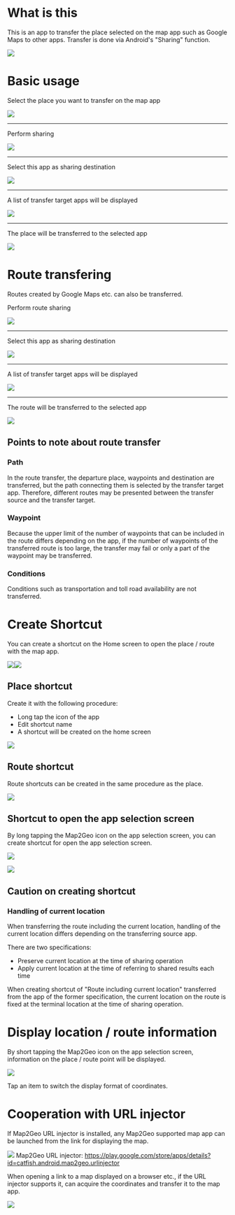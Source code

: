 # What is this
This is an app to transfer the place selected on the map app such as Google Maps to other apps.
Transfer is done via Android's "Sharing" function.

![][whats]

# Basic usage
Select the place you want to transfer on the map app

![][basis01]

----

Perform sharing

![][basis02]

----

Select this app as sharing destination

![][basis03]

----

A list of transfer target apps will be displayed

![][basis04]

----

The place will be transferred to the selected app

![][basis05]

# Route transfering
Routes created by Google Maps etc. can also be transferred.

Perform route sharing

![][route01]

----

Select this app as sharing destination

![][route02]

----

A list of transfer target apps will be displayed

![][route03]

----

The route will be transferred to the selected app

![][route04]

## Points to note about route transfer
### Path
In the route transfer, the departure place, waypoints and destination are transferred, but the path connecting them is selected by the transfer target app.
Therefore, different routes may be presented between the transfer source and the transfer target.

### Waypoint
Because the upper limit of the number of waypoints that can be included in the route differs depending on the app, if the number of waypoints of the transferred route is too large, the transfer may fail or only a part of the waypoint may be transferred.

### Conditions
Conditions such as transportation and toll road availability are not transferred.

# Create Shortcut
You can create a shortcut on the Home screen to open the place / route with the map app.

![][shortcut01]![][shortcut02]

## Place shortcut
Create it with the following procedure:
* Long tap the icon of the app
* Edit shortcut name
* A shortcut will be created on the home screen

![][shortcut03]

## Route shortcut
Route shortcuts can be created in the same procedure as the place.

![][shortcut04]

## Shortcut to open the app selection screen
By long tapping the Map2Geo icon on the app selection screen, you can create shortcut for open the app selection screen.

![][shortcut05]

![][shortcut06]

## Caution on creating shortcut
### Handling of current location
When transferring the route including the current location, handling of the current location differs depending on the transferring source app.

There are two specifications:
* Preserve current location at the time of sharing operation
* Apply current location at the time of referring to shared results each time

When creating shortcut of "Route including current location" transferred from the app of the former specification, the current location on the route is fixed at the terminal location at the time of sharing operation.

# Display location / route information
By short tapping the Map2Geo icon on the app selection screen, information on the place / route point will be displayed.

![][placeinfo01]

Tap an item to switch the display format of coordinates.

# Cooperation with URL injector
If Map2Geo URL injector is installed, any Map2Geo supported map app can be launched from the link for displaying the map.

![][icon_injector] Map2Geo URL injector:
https://play.google.com/store/apps/details?id=catfish.android.map2geo.urlinjector

When opening a link to a map displayed on a browser etc., if the URL injector supports it, can acquire the coordinates and transfer it to the map app.

![][injector01]


[icon]:/site/appscatfish/android/map2geo/usage_en/ic_launcher.png
[icon_injector]:/site/appscatfish/android/map2geo/usage_en/map2geo_urlinjector.png

[whats]:/site/appscatfish/android/map2geo/usage_en/whats.png

[basis01]:/site/appscatfish/android/map2geo/usage_en/basis01.png
[basis02]:/site/appscatfish/android/map2geo/usage_en/basis02.png
[basis03]:/site/appscatfish/android/map2geo/usage_en/basis03.png
[basis04]:/site/appscatfish/android/map2geo/usage_en/basis04.png
[basis05]:/site/appscatfish/android/map2geo/usage_en/basis05.png

[route01]:/site/appscatfish/android/map2geo/usage_en/route01.png
[route02]:/site/appscatfish/android/map2geo/usage_en/route02.png
[route03]:/site/appscatfish/android/map2geo/usage_en/route03.png
[route04]:/site/appscatfish/android/map2geo/usage_en/route04.png

[shortcut01]:/site/appscatfish/android/map2geo/usage_en/shortcut01.png
[shortcut02]:/site/appscatfish/android/map2geo/usage_en/shortcut02.png
[shortcut03]:/site/appscatfish/android/map2geo/usage_en/shortcut03.png
[shortcut04]:/site/appscatfish/android/map2geo/usage_en/shortcut04.png
[shortcut05]:/site/appscatfish/android/map2geo/usage_en/shortcut05.png
[shortcut06]:/site/appscatfish/android/map2geo/usage_en/shortcut06.png

[placeinfo01]:/site/appscatfish/android/map2geo/usage_en/placeinfo01.png

[injector01]:/site/appscatfish/android/map2geo/usage_en/injector01.png

